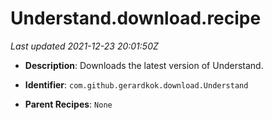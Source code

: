# Understand.download.recipe

_Last updated 2021-12-23 20:01:50Z_

- **Description**: Downloads the latest version of Understand.

- **Identifier**: `com.github.gerardkok.download.Understand`

- **Parent Recipes**: `None`
